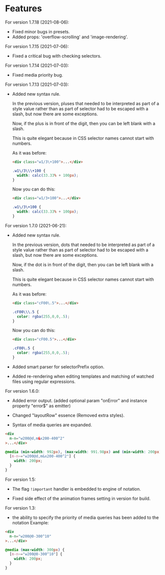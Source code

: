 
# Features


For version 1.7.18 (2021-08-06):

- Fixed minor bugs in presets.
- Added props: 'overflow-scrolling' and 'image-rendering'.


For version 1.7.15 (2021-07-06):

- Fixed a critical bug with checking selectors.


For version 1.7.14 (2021-07-03):

- Fixed media priority bug.


For version 1.7.13 (2021-07-03):

- Added new syntax rule.  

  In the previous version, pluses that needed to be interpreted as part of a style
  value rather than as part of selector had to be escaped with a slash,
  but now there are some exceptions.  

  Now, if the plus is in front of the digit, then you can be left blank with a slash.  

  This is quite elegant because in CSS selector names cannot start with numbers.

  As it was before:  
  ```html
  <div class="w1/3\+100">...</div>
  ```

  ```css
  .w1\/3\\\+100 {
    width: calc(33.33% + 100px);
  }
  ```

  Now you can do this:  
  ```html
  <div class="w1/3+100">...</div>
  ```

  ```css
  .w1\/3\+100 {
    width: calc(33.33% + 100px);
  }
  ```


For version 1.7.0 (2021-06-21):

- Added new syntax rule.  

  In the previous version, dots that needed to be interpreted as part of a style
  value rather than as part of selector had to be escaped with a slash,
  but now there are some exceptions.  

  Now, if the dot is in front of the digit, then you can be left blank with a slash.  

  This is quite elegant because in CSS selector names cannot start with numbers.  

  As it was before:  
  ```html
  <div class="cF00\.5">...</div>
  ```

  ```css
  .cF00\\\.5 {
    color: rgba(255,0,0,.5);
  }
  ```

  Now you can do this:  
  ```html
  <div class="cF00.5">...</div>
  ```

  ```css
  .cF00\.5 {
    color: rgba(255,0,0,.5);
  }
  ```


- Added smart parser for selectorPrefix option.  

- Added re-rendering when editing templates and matching of watched files using regular expressions.  




For version 1.6.0:

- Added error output. (added optional param "onError" and instance property "error$" as emitter)  

- Changed "layoutRow" essence (Removed extra styles).  

- Syntax of media queries are expanded.  
```html
<div
  m-n="w200@d,m&x200-400^2"
>...</div>
```
```css
@media (min-width: 992px), (max-width: 991.98px) and (min-width: 200px) and (max-width: 400px) {
  [m-n~="w200@d,m&x200-400^2"] {
    width: 200px;
  }
}
```


For version 1.5:

- The flag ``` !important ``` handler is embedded to engine of notation.

- Fixed side effect of the animation frames setting in version for build.



For version 1.3:
- the ability to specify the priority of media queries has been added to the notation
Example:
```html
<div
  m-n="w200@0-300^10"
>...</div>
```
```css
@media (max-width: 300px) {
  [m-n~="w200@0-300^10"] {
    width: 200px;
  }
}
```
